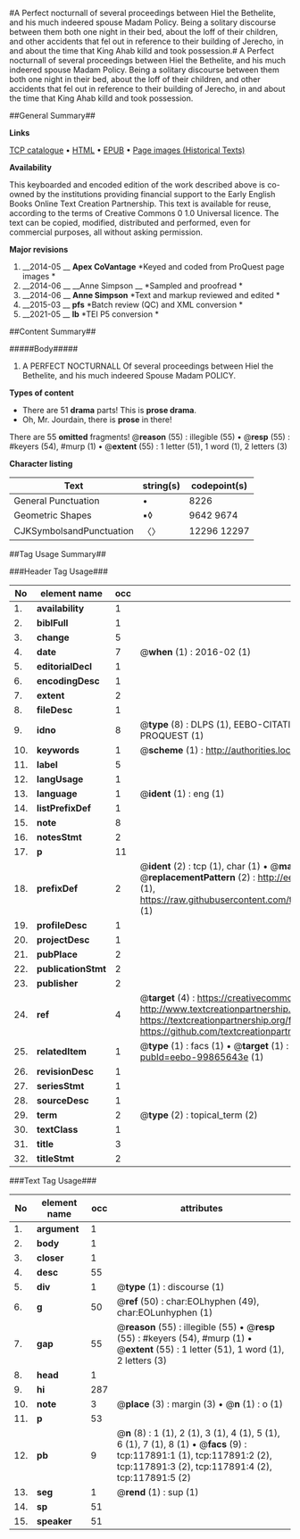 #A Perfect nocturnall of several proceedings between Hiel the Bethelite, and his much indeered spouse Madam Policy. Being a solitary discourse between them both one night in their bed, about the loff of their children, and other accidents that fel out in reference to their building of Jerecho, in and about the time that King Ahab killd and took possession.#
A Perfect nocturnall of several proceedings between Hiel the Bethelite, and his much indeered spouse Madam Policy. Being a solitary discourse between them both one night in their bed, about the loff of their children, and other accidents that fel out in reference to their building of Jerecho, in and about the time that King Ahab killd and took possession.

##General Summary##

**Links**

[TCP catalogue](http://www.ota.ox.ac.uk/tcp/)  • 
[HTML](http://tei.it.ox.ac.uk/tcp/Texts-HTML/free/A90/A90478.html)  • 
[EPUB](http://tei.it.ox.ac.uk/tcp/Texts-EPUB/free/A90/A90478.epub) • 
[Page images (Historical Texts)](https://historicaltexts.jisc.ac.uk/eebo-99865643e)

**Availability**

This keyboarded and encoded edition of the work described above is co-owned by the
    institutions providing financial support to the Early English Books Online Text Creation
    Partnership. This text is available for reuse, according to the terms of  Creative Commons 0 1.0 Universal
    licence. The text can be copied, modified, distributed and performed, even for commercial
    purposes, all without asking permission.

**Major revisions**

1. __2014-05 __ __Apex CoVantage__ *Keyed and coded from ProQuest page images *
1. __2014-06 __ __Anne Simpson __ *Sampled and proofread *
1. __2014-06 __ __Anne Simpson__ *Text and markup reviewed and edited *
1. __2015-03 __ __pfs__ *Batch review (QC) and XML conversion *
1. __2021-05 __ __lb__ *TEI P5 conversion *

##Content Summary##

#####Body#####

1. A PERFECT NOCTURNALL Of several proceedings between Hiel the Bethelite, and his much indeered Spouse Madam POLICY.

**Types of content**

  * There are 51 **drama** parts! This is **prose drama**.
  * Oh, Mr. Jourdain, there is **prose** in there!

There are 55 **omitted** fragments! 
 @__reason__ (55) : illegible (55)  •  @__resp__ (55) : #keyers (54), #murp (1)  •  @__extent__ (55) : 1 letter (51), 1 word (1), 2 letters (3)

**Character listing**


|Text|string(s)|codepoint(s)|
|---|---|---|
|General Punctuation|•|8226|
|Geometric Shapes|▪◊|9642 9674|
|CJKSymbolsandPunctuation|〈〉|12296 12297|

##Tag Usage Summary##

###Header Tag Usage###

|No|element name|occ|attributes|
|---|---|---|---|
|1.|__availability__|1||
|2.|__biblFull__|1||
|3.|__change__|5||
|4.|__date__|7| @__when__ (1) : 2016-02 (1)|
|5.|__editorialDecl__|1||
|6.|__encodingDesc__|1||
|7.|__extent__|2||
|8.|__fileDesc__|1||
|9.|__idno__|8| @__type__ (8) : DLPS (1), EEBO-CITATION (1), VID (1), EEBO-PROQUEST (1), STC (3), PROQUEST (1)|
|10.|__keywords__|1| @__scheme__ (1) : http://authorities.loc.gov/ (1)|
|11.|__label__|5||
|12.|__langUsage__|1||
|13.|__language__|1| @__ident__ (1) : eng (1)|
|14.|__listPrefixDef__|1||
|15.|__note__|8||
|16.|__notesStmt__|2||
|17.|__p__|11||
|18.|__prefixDef__|2| @__ident__ (2) : tcp (1), char (1)  •  @__matchPattern__ (2) : ([0-9\-]+):([0-9IVX]+) (1), (.+) (1)  •  @__replacementPattern__ (2) : http://eebo.chadwyck.com/downloadtiff?vid=$1&page=$2 (1), https://raw.githubusercontent.com/textcreationpartnership/Texts/master/tcpchars.xml#$1 (1)|
|19.|__profileDesc__|1||
|20.|__projectDesc__|1||
|21.|__pubPlace__|2||
|22.|__publicationStmt__|2||
|23.|__publisher__|2||
|24.|__ref__|4| @__target__ (4) : https://creativecommons.org/publicdomain/zero/1.0/ (1), http://www.textcreationpartnership.org/docs/. (1), https://textcreationpartnership.org/faq/#faq05 (1), https://github.com/textcreationpartnership (1)|
|25.|__relatedItem__|1| @__type__ (1) : facs (1)  •  @__target__ (1) : https://data.historicaltexts.jisc.ac.uk/view?pubId=eebo-99865643e (1)|
|26.|__revisionDesc__|1||
|27.|__seriesStmt__|1||
|28.|__sourceDesc__|1||
|29.|__term__|2| @__type__ (2) : topical_term (2)|
|30.|__textClass__|1||
|31.|__title__|3||
|32.|__titleStmt__|2||


###Text Tag Usage###

|No|element name|occ|attributes|
|---|---|---|---|
|1.|__argument__|1||
|2.|__body__|1||
|3.|__closer__|1||
|4.|__desc__|55||
|5.|__div__|1| @__type__ (1) : discourse (1)|
|6.|__g__|50| @__ref__ (50) : char:EOLhyphen (49), char:EOLunhyphen (1)|
|7.|__gap__|55| @__reason__ (55) : illegible (55)  •  @__resp__ (55) : #keyers (54), #murp (1)  •  @__extent__ (55) : 1 letter (51), 1 word (1), 2 letters (3)|
|8.|__head__|1||
|9.|__hi__|287||
|10.|__note__|3| @__place__ (3) : margin (3)  •  @__n__ (1) : o (1)|
|11.|__p__|53||
|12.|__pb__|9| @__n__ (8) : 1 (1), 2 (1), 3 (1), 4 (1), 5 (1), 6 (1), 7 (1), 8 (1)  •  @__facs__ (9) : tcp:117891:1 (1), tcp:117891:2 (2), tcp:117891:3 (2), tcp:117891:4 (2), tcp:117891:5 (2)|
|13.|__seg__|1| @__rend__ (1) : sup (1)|
|14.|__sp__|51||
|15.|__speaker__|51||
